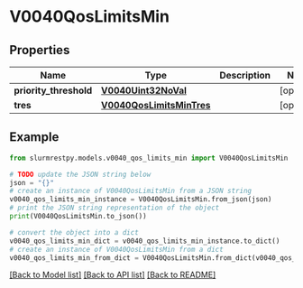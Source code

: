 # V0040QosLimitsMin


## Properties

Name | Type | Description | Notes
------------ | ------------- | ------------- | -------------
**priority_threshold** | [**V0040Uint32NoVal**](V0040Uint32NoVal.md) |  | [optional]
**tres** | [**V0040QosLimitsMinTres**](V0040QosLimitsMinTres.md) |  | [optional]

## Example

```python
from slurmrestpy.models.v0040_qos_limits_min import V0040QosLimitsMin

# TODO update the JSON string below
json = "{}"
# create an instance of V0040QosLimitsMin from a JSON string
v0040_qos_limits_min_instance = V0040QosLimitsMin.from_json(json)
# print the JSON string representation of the object
print(V0040QosLimitsMin.to_json())

# convert the object into a dict
v0040_qos_limits_min_dict = v0040_qos_limits_min_instance.to_dict()
# create an instance of V0040QosLimitsMin from a dict
v0040_qos_limits_min_from_dict = V0040QosLimitsMin.from_dict(v0040_qos_limits_min_dict)
```
[[Back to Model list]](../README.md#documentation-for-models) [[Back to API list]](../README.md#documentation-for-api-endpoints) [[Back to README]](../README.md)


